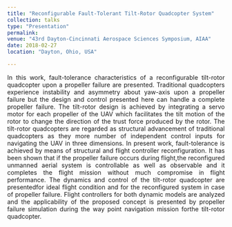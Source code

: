 ```yaml
---
title: "Reconfigurable Fault-Tolerant Tilt-Rotor Quadcopter System"
collection: talks
type: "Presentation"
permalink: 
venue: "43rd Dayton-Cincinnati Aerospace Sciences Symposium, AIAA"
date: 2018-02-27
location: "Dayton, Ohio, USA"

---
```


<div style="text-align: justify"> 
In  this work,  fault-tolerance  characteristics  of  a  reconfigurable  tilt-rotor quadcopter  upon  a propeller  failure  are  presented.  Traditional  quadcopters  experience  instability  and  asymmetry about  yaw-axis  upon  a  propeller  failure  but  the design  and  control  presented  here  can  handle  a complete propeller failure. The tilt-rotor design is achieved by integrating a servo motor for each propeller of the UAV which facilitates the tilt motion of the rotor to change the direction of the trust force produced by the rotor. The tilt-rotor quadcopters are regarded as structural advancement of traditional quadcopters as they more number of independent control inputs for navigating the UAV in three dimensions. In present work, fault-tolerance is achieved by means of structural and flight controller reconfiguration. It has been shown that if the propeller failure occurs during flight,the reconfigured unmanned aerial system is controllable as well as observable and it completes the flight mission without much compromise in flight performance. The dynamics and control of the tilt-rotor quadcopter are presentedfor ideal flight condition and for the reconfigured system in case of propeller failure. Flight controllers for both dynamic models are analyzed and the applicability of  the  proposed  concept  is  presented  by propeller  failure simulation  during  the  way  point navigation mission forthe tilt-rotor quadcopter.  </div> 


